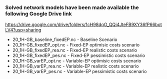 
### Solved network models have been made available the following Google Drive link

https://drive.google.com/drive/folders/1cH98dqO_QQi4JteFB9XY36fP66botLV4?usp=sharing

- 20_1H-GB_baseline_fixedEP.nc - Baseline Scenario
- 20_1H-GB_fixedEP_opt.nc - Fixed-EP optimisic costs scenario
- 20_1H-GB_fixedEP_rea.nc - Fixed-EP realistic costs scenario
- 20_1H-GB_fixedEP_pes.nc - Fixed-EP pessimistic costs scenario
- 20_1H-GB_varEP_opt.nc - Variable-EP optimisic costs scenario
- 20_1H-GB_varEP_rea.nc - Variable-EP realistic costs scenario
- 20_1H-GB_varEP_pes.nc - Variable-EP pessimistic costs scenario
